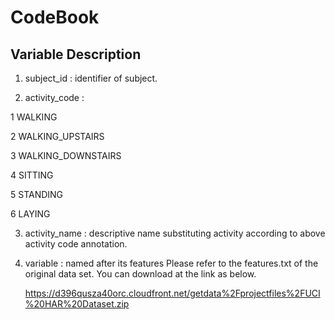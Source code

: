 # CodeBook

## Variable Description

1. subject_id : identifier of subject. 

2. activity_code : 

1 WALKING

2 WALKING_UPSTAIRS

3 WALKING_DOWNSTAIRS

4 SITTING

5 STANDING

6 LAYING


3. activity_name : descriptive name substituting activity according to above activity code annotation. 

4. variable : named after its features 
   Please refer to the features.txt of the original data set. 
   You can download at the link as below. 
   
   https://d396qusza40orc.cloudfront.net/getdata%2Fprojectfiles%2FUCI%20HAR%20Dataset.zip
   
